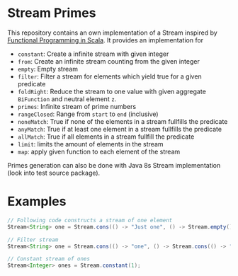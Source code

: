 # Stream Primes

This repository contains an own implementation of a Stream inspired by [Functional Programming in Scala](https://www.manning.com/books/functional-programming-in-scala).
It provides an implementation for
- `constant`: Create a infinite stream with given integer
- `from`: Create an infinite stream counting from the given integer
- `empty`: Empty stream
- `filter`: Filter a stream for elements which yield true for a given predicate
- `foldRight`: Reduce the stream to one value with given aggregate `BiFunction` and neutral element `z`.
- `primes`: Infinite stream of prime numbers
- `rangeClosed`: Range from `start` to `end` (inclusive)
- `noneMatch`: True if none of the elements in a stream fullfills the predicate
- `anyMatch`: True if at least one element in a stream fullfills the predicate
- `allMatch`: True if all elements in a stream fullfill the predicate
- `limit`: limits the amount of elements in the stream 
- `map`: apply given function to each element of the stream 

Primes generation can also be done with Java 8s Stream implementation (look into test source package).

# Examples
```Java
// Following code constructs a stream of one element
Stream<String> one = Stream.cons(() -> "Just one", () -> Stream.empty());

// Filter stream
Stream<String> one = Stream.cons(() -> "one", () -> Stream.cons(() -> "second", () -> Stream.empty())).filter("one"::equals); // Stream with one element

// Constant stream of ones
Stream<Integer> ones = Stream.constant(1);
```
